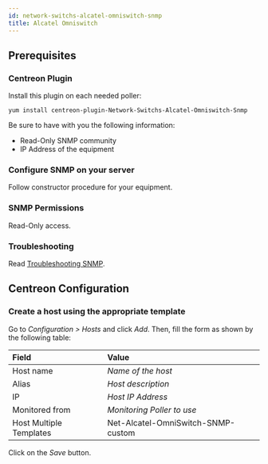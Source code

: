 ```yaml
---
id: network-switchs-alcatel-omniswitch-snmp
title: Alcatel Omniswitch
---
```


## Prerequisites

### Centreon Plugin

Install this plugin on each needed poller:

``` shell
yum install centreon-plugin-Network-Switchs-Alcatel-Omniswitch-Snmp
```

Be sure to have with you the following information:

  - Read-Only SNMP community
  - IP Address of the equipment

### Configure SNMP on your server

Follow constructor procedure for your equipment.

### SNMP Permissions

Read-Only access.

### Troubleshooting

Read [Troubleshooting SNMP](../tutorials/troubleshooting-plugins#snmp-checks).

## Centreon Configuration

### Create a host using the appropriate template

Go to *Configuration \> Hosts* and click *Add*. Then, fill the form as shown by
the following table:

| Field                                | Value                              |
| :----------------------------------- | :--------------------------------- |
| Host name                            | *Name of the host*                 |
| Alias                                | *Host description*                 |
| IP                                   | *Host IP Address*                  |
| Monitored from                       | *Monitoring Poller to use*         |
| Host Multiple Templates              | Net-Alcatel-OmniSwitch-SNMP-custom |

Click on the *Save* button.
